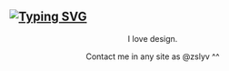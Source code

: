 <h2 href="https://zslyv.github.io">
  <a href="https://github.com/zslyv">
    <img src="https://readme-typing-svg.herokuapp.com?font=Roboto&size=24&duration=3000&pause=1000&color=FFFFFF&center=true&vCenter=true&width=1080&lines=Hi!+%3AD;Hola!+%3AD;%E3%81%93%E3%82%93%E3%81%AB%E3%81%A1%E3%81%AF%EF%BC%81%3AD" alt="Typing SVG"/>
  </a>
</h2>

<p align="center">I love design.</p>


<p align="center">Contact me in any site as @zslyv ^^</p>
